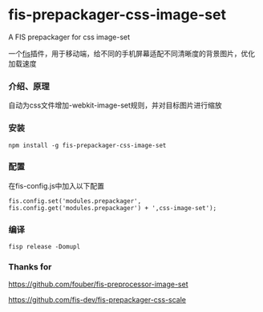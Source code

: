 # fis-prepackager-css-image-set

A FIS prepackager for css image-set

一个[fis](http://oak.baidu.com/)插件，用于移动端，给不同的手机屏幕适配不同清晰度的背景图片，优化加载速度

### 介绍、原理

自动为css文件增加-webkit-image-set规则，并对目标图片进行缩放

### 安装

    npm install -g fis-prepackager-css-image-set

### 配置

在fis-config.js中加入以下配置

    fis.config.set('modules.prepackager', fis.config.get('modules.prepackager') + ',css-image-set');

### 编译
    fisp release -Domupl

### Thanks for

https://github.com/fouber/fis-preprocessor-image-set

https://github.com/fis-dev/fis-prepackager-css-scale